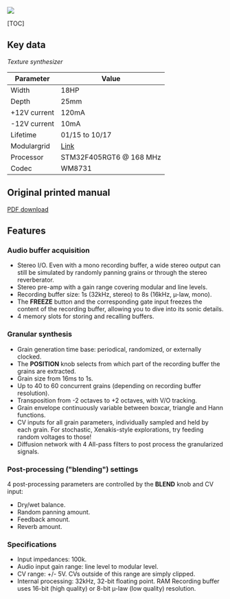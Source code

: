 ![](images/front_small.jpg)

[TOC]

## Key data

*Texture synthesizer*

Parameter    | Value
-------------|------
Width        | 18HP
Depth        | 25mm
+12V current | 120mA
-12V current | 10mA
Lifetime     | 01/15 to 10/17
Modulargrid  | [Link](https://www.modulargrid.net/e/mutable-instruments-clouds)
Processor    | STM32F405RGT6 @ 168 MHz
Codec        | WM8731

## Original printed manual

[PDF download](downloads/clouds_quickstart.pdf)

## Features

### Audio buffer acquisition

* Stereo I/O. Even with a mono recording buffer, a wide stereo output can still be simulated by randomly panning grains or through the stereo reverberator.
* Stereo pre-amp with a gain range covering modular and line levels.
* Recording buffer size: 1s (32kHz, stereo) to 8s (16kHz, µ-law, mono).
* The **FREEZE** button and the corresponding gate input freezes the content of the recording buffer, allowing you to dive into its sonic details.
* 4 memory slots for storing and recalling buffers.

### Granular synthesis

* Grain generation time base: periodical, randomized, or externally clocked.
* The **POSITION** knob selects from which part of the recording buffer the grains are extracted.
* Grain size from 16ms to 1s.
* Up to 40 to 60 concurrent grains (depending on recording buffer resolution).
* Transposition from -2 octaves to +2 octaves, with V/O tracking.
* Grain envelope continuously variable between boxcar, triangle and Hann functions.
* CV inputs for all grain parameters, individually sampled and held by each grain. For stochastic, Xenakis-style explorations, try feeding random voltages to those!
* Diffusion network with 4 All-pass filters to post process the granularized signals.

### Post-processing ("blending") settings

4 post-processing parameters are controlled by the **BLEND** knob and CV input:

* Dry/wet balance.
* Random panning amount.
* Feedback amount.
* Reverb amount.

### Specifications

* Input impedances: 100k.
* Audio input gain range: line level to modular level.
* CV range: +/- 5V. CVs outside of this range are simply clipped.
* Internal processing: 32kHz, 32-bit floating point. RAM Recording buffer uses 16-bit (high quality) or 8-bit µ-law (low quality) resolution.
